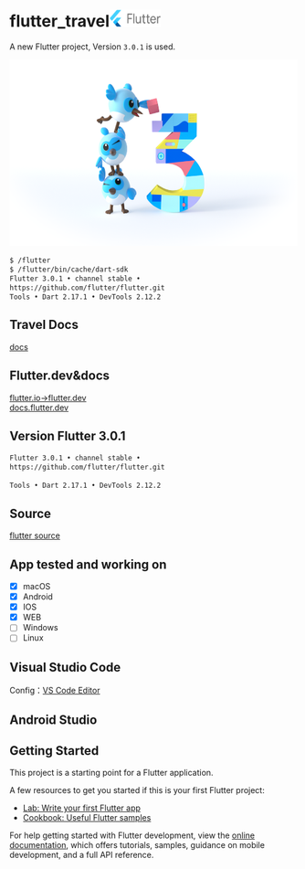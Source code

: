 # flutter_travel<img src="./docs/logos/flutter-lockup.png" width=90 height=30/>

A new Flutter project, Version `3.0.1` is used.

<div align="center">
<img src="./docs/logos/flutter3_hero.png" width=600 height=326/>
</div>

```
$ /flutter
$ /flutter/bin/cache/dart-sdk
Flutter 3.0.1 • channel stable • https://github.com/flutter/flutter.git
Tools • Dart 2.17.1 • DevTools 2.12.2
```

## Travel Docs
[docs](/docs)

## Flutter.dev&docs
[flutter.io->flutter.dev](https://flutter.dev/)  
[docs.flutter.dev](https://docs.flutter.dev/)

## Version Flutter 3.0.1
```
Flutter 3.0.1 • channel stable • https://github.com/flutter/flutter.git

Tools • Dart 2.17.1 • DevTools 2.12.2
```

## Source
[flutter source](https://github.com/orgs/flutter/repositories)

## App tested and working on 

- [x] macOS
- [x] Android
- [x] IOS
- [x] WEB
- [ ] Windows
- [ ] Linux

## Visual Studio Code 
Config：[VS Code Editor](https://code.visualstudio.com/docs/editor/debugging#_launch-configurations)

## Android Studio

## Getting Started

This project is a starting point for a Flutter application.

A few resources to get you started if this is your first Flutter project:

- [Lab: Write your first Flutter app](https://docs.flutter.dev/get-started/codelab)
- [Cookbook: Useful Flutter samples](https://docs.flutter.dev/cookbook)

For help getting started with Flutter development, view the
[online documentation](https://docs.flutter.dev/), which offers tutorials,
samples, guidance on mobile development, and a full API reference.

